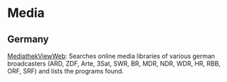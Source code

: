 # Media

## Germany

[MediathekViewWeb](https://mediathekviewweb.de): Searches online media libraries of various german broadcasters (ARD, ZDF, Arte, 3Sat, SWR, BR, MDR, NDR, WDR, HR, RBB, ORF, SRF) and lists the programs found.
